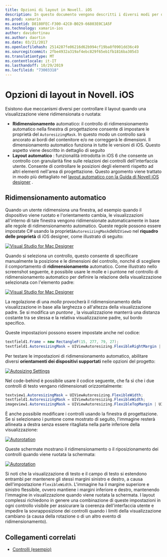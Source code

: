 ```yaml
---
title: Opzioni di layout in Novell. iOS
description: In questo documento vengono descritti i diversi modi per disporre le interfacce utente in Novell. iOS. Viene illustrato il ridimensionamento automatico e il layout automatico.
ms.prod: xamarin
ms.assetid: D8180FEC-F300-42C0-B029-66803E0C1A5F
ms.technology: xamarin-ios
author: davidortinau
ms.author: daortin
ms.date: 03/21/2017
ms.openlocfilehash: 2514287fe06216d62b994cf19ba8f0901dd36c49
ms.sourcegitcommit: 2fbe4932a319af4ebc829f65eb1fb1816ba305d3
ms.translationtype: MT
ms.contentlocale: it-IT
ms.lasthandoff: 10/29/2019
ms.locfileid: "73003318"
---
```

# <a name="layout-options-in-xamarinios"></a>Opzioni di layout in Novell. iOS

Esistono due meccanismi diversi per controllare il layout quando una visualizzazione viene ridimensionata o ruotata:

- **Ridimensionamento** automatico: il controllo di ridimensionamento automatico nella finestra di progettazione consente di impostare le proprietà del `AutoresizingMask`. In questo modo un controllo sarà ancorato ai bordi del contenitore e/o ne correggerà le dimensioni. Il dimensionamento automatico funziona in tutte le versioni di iOS. Questo aspetto viene descritto in dettaglio di seguito
- **Layout automatico** : funzionalità introdotta in iOS 6 che consente un controllo con granularità fine sulle relazioni dei controlli dell'interfaccia utente. Consente di controllare le posizioni degli elementi rispetto ad altri elementi nell'area di progettazione. Questo argomento viene trattato in modo più dettagliato nel [layout automatico con la Guida di Novell iOS designer](~/ios/user-interface/designer/designer-auto-layout.md) .

## <a name="autosizing"></a>Ridimensionamento automatico

Quando un utente ridimensiona una finestra, ad esempio quando il dispositivo viene ruotato e l'orientamento cambia, le visualizzazioni all'interno di tale finestra vengono ridimensionate automaticamente in base alle regole di ridimensionamento automatico. Queste regole possono essere impostate C# usando la proprietà`AutoresizingMask`del`UIView`o nel **riquadro delle proprietà** di iOS designer, come illustrato di seguito:

 [![](layout-options-images/image41.png "Visual Studio for Mac Designer")](layout-options-images/image41.png#lightbox)

Quando si seleziona un controllo, questo consente di specificare manualmente la posizione e le dimensioni del controllo, nonché di scegliere il comportamento di **ridimensionamento** automatico. Come illustrato nello screenshot seguente, è possibile usare le molle e i puntone nel controllo di ridimensionamento automatico per definire la relazione della visualizzazione selezionata con l'elemento padre:

 [![](layout-options-images/image42.png "Visual Studio for Mac Designer")](layout-options-images/image42.png#lightbox)

La regolazione di una *molla* provocherà il ridimensionamento della visualizzazione in base alla larghezza o all'altezza della visualizzazione padre. Se si modifica un *puntone* , la visualizzazione manterrà una distanza costante tra se stessa e la relativa visualizzazione padre, sul bordo specifico.

Queste impostazioni possono essere impostate anche nel codice:

```csharp
textfield1.Frame = new RectangleF(15, 277, 79, 27);
textfield1.AutoresizingMask = UIViewAutoresizing.FlexibleRightMargin | UIViewAutoresizing.FlexibleBottomMargin;
```

Per testare le impostazioni di ridimensionamento automatico, abilitare diversi **orientamenti dei dispositivi supportati** nelle opzioni del progetto:

 [![](layout-options-images/image43a.png "Autosizing Settings")](layout-options-images/image43a.png#lightbox)

Nel code-behind è possibile usare il codice seguente, che fa sì che i due controlli di testo vengano ridimensionati orizzontalmente:

```csharp
textview1.AutoresizingMask = UIViewAutoresizing.FlexibleWidth;
textfield1.AutoresizingMask = UIViewAutoresizing.FlexibleWidth;
imageview1.AutoresizingMask = UIViewAutoresizing.FlexibleTopMargin | UIViewAutoresizing.FlexibleLeftMargin;
```

È anche possibile modificare i controlli usando la finestra di progettazione. Se si selezionano i puntone come mostrato di seguito, l'immagine resterà allineata a destra senza essere ritagliata nella parte inferiore della visualizzazione:

 [![](layout-options-images/autoresize.png "Autorotation")](layout-options-images/autoresize.png#lightbox)

Queste schermate mostrano il ridimensionamento o il riposizionamento dei controlli quando viene ruotata la schermata:

 [![](layout-options-images/image44a.png "Autorotation")](layout-options-images/image44a.png#lightbox)

Si noti che la visualizzazione di testo e il campo di testo si estendono entrambi per mantenere gli stessi margini sinistro e destro, a causa dell'impostazione `FlexibleWidth`. L'immagine ha il margine superiore e sinistro flessibile, ovvero mantiene i margini inferiore e destro, mantenendo l'immagine in visualizzazione quando viene ruotata la schermata. I layout complessi richiedono in genere una combinazione di queste impostazioni in ogni controllo visibile per assicurare la coerenza dell'interfaccia utente e impedire la sovrapposizione dei controlli quando i limiti della visualizzazione cambiano (a causa della rotazione o di un altro evento di ridimensionamento).

## <a name="related-links"></a>Collegamenti correlati

- [Controlli (esempio)](https://docs.microsoft.com/samples/xamarin/ios-samples/controls)
